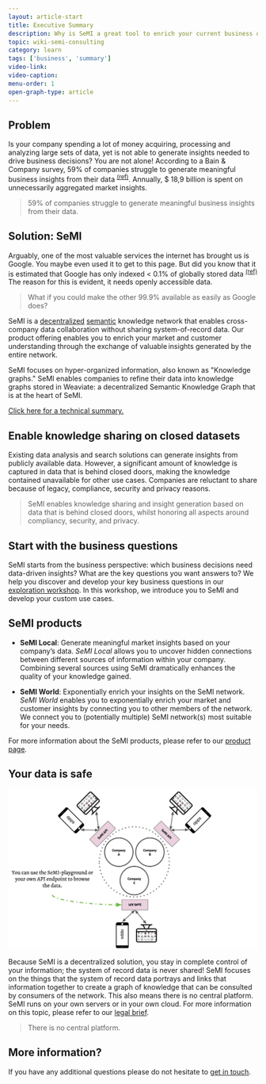 ```yaml
---
layout: article-start
title: Executive Summary
description: Why is SeMI a great tool to enrich your current business offerings? In this primer you will learn why SeMI is so valuable for your business.
topic: wiki-semi-consulting
category: learn
tags: ['business', 'summary']
video-link:
video-caption:
menu-order: 1
open-graph-type: article
---
```


## Problem

Is your company spending a lot of money acquiring, processing and analyzing large sets of data, yet is not able to generate insights needed to drive business decisions? You are not alone! According to a Bain & Company survey, 59% of companies struggle to generate meaningful business insights from their data <sup>[(ref)](http://www.bain.com/publications/articles/most-cios-dont-think-their-companies-can-handle-big-data-forbes.aspx)</sup>. Annually, $ 18,9 billion is spent on unnecessarily aggregated market insights.

> 59% of companies struggle to generate meaningful business insights from their data.

## Solution: SeMI

Arguably, one of the most valuable services the internet has brought us is Google. You maybe even used it to get to this page. But did you know that it is estimated that Google has only indexed < 0.1% of globally stored data <sup>[(ref)](https://www.seeker.com/how-much-of-the-internet-is-hidden-1792697912.html)</sup> The reason for this is evident, it needs openly accessible data.

> What if you could make the other 99.9% available as easily as Google does?

SeMI is a [decentralized](/nomenclature/#dn) [semantic](/nomenclature/#nlp) knowledge network that enables cross-company data collaboration without sharing system-of-record data. Our product offering enables you to enrich your market and customer understanding through the exchange of valuable insights generated by the entire network.

SeMI focuses on hyper-organized information, also known as "Knowledge graphs." SeMI enables companies to refine their data into knowledge graphs stored in Weaviate: a decentralized Semantic Knowledge Graph that is at the heart of SeMI.

<section class="callout">
    <a href="/knowledge-base/wiki-semi-consulting/learn/technology-summary/">Click here for a technical summary.</a>
</section>

## Enable knowledge sharing on closed datasets

Existing data analysis and search solutions can generate insights from publicly available data. However, a significant amount of knowledge is captured in data that is behind closed doors, making the knowledge contained unavailable for other use cases. Companies are reluctant to share because of legacy, compliance, security and privacy reasons.

> SeMI enables knowledge sharing and insight generation based on data that is behind closed doors, whilst honoring all aspects around compliancy, security, and privacy.

## Start with the business questions

SeMI starts from the business perspective: which business decisions need data-driven insights? What are the key questions you want answers to? We help you discover and develop your key business questions in our [exploration workshop](/knowledge-base/wiki-semi-consulting/start/exploration-workshops/). In this workshop, we introduce you to SeMI and develop your custom use cases.

## SeMI products

- **SeMI Local**: Generate meaningful market insights based on your company’s data.
*SeMI Local* allows you to uncover hidden connections between different sources of information within your company. Combining several sources using SeMI dramatically enhances the quality of your knowledge gained.

- **SeMI World**: Exponentially enrich your insights on the SeMI network. *SeMI World* enables you to exponentially enrich your market and customer insights by connecting you to other members of the network. We connect you to (potentially multiple) SeMI network(s) most suitable for your needs.

For more information about the SeMI products, please refer to our  [product page](/products/).

## Your data is safe

![SeMI network](/img/SeMI-network.jpg)

Because SeMI is a decentralized solution, you stay in complete control of your information; the system of record data is never shared! SeMI focuses on the things that the system of record data portrays and links that information together to create a graph of knowledge that can be consulted by consumers of the network. This also means there is no central platform. SeMI runs on your own servers or in your own cloud. For more information on this topic, please refer to our [legal brief](/knowledge-base/wiki-semi-consulting/learn/data-usage-and-compliancy/).

> There is no central platform.

## More information?
If you have any additional questions please do not hesitate to [get in touch](/contact/).
